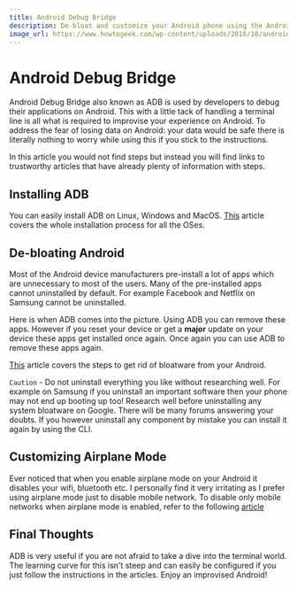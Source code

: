 ```yaml
---
title: Android Debug Bridge
description: De-bloat and customize your Android phone using the Android Debug Bridge (ADB)
image_url: https://www.howtogeek.com/wp-content/uploads/2016/10/android-logo-adb.png?height=200p&trim=2,2,2,2
---
```


# Android Debug Bridge
Android Debug Bridge also known as ADB is used by developers to debug their applications on Android. This with a little tack of handling a terminal line is all what is required to improvise your experience on Android. To address the fear of losing data on Android: your data would be safe there is literally nothing to worry while using this if you stick to the instructions.

In this article you would not find steps but instead you will find links to trustworthy articles that have already plenty of information with steps.

## Installing ADB
You can easily install ADB on Linux, Windows and MacOS. [This](https://www.xda-developers.com/install-adb-windows-macos-linux/#adbsetupmacos) article covers the whole installation process for all the OSes.

## De-bloating Android
Most of the Android device manufacturers pre-install a lot of apps which are unnecessary to most of the users. Many of the pre-installed apps cannot uninstalled by default. For example Facebook and Netflix on Samsung cannot be uninstalled.

Here is when ADB comes into the picture. Using ADB you can remove these apps. However if you reset your device or get a **major** update on your device these apps get installed once again. Once again you can use ADB to remove these apps again.

[This](https://www.xda-developers.com/disable-system-app-bloatware-android/) article covers the steps to get rid of bloatware from your Android.

`Caution` - Do not uninstall everything you like without researching well. For example on Samsung if you uninstall an important software then your phone may not end up booting up too! Research well before uninstalling any system bloatware on Google. There will be many forums answering your doubts. If you however uninstall any component by mistake you can install it again by using the CLI.

## Customizing Airplane Mode
Ever noticed that when you enable airplane mode on your Android it disables your wifi, bluetooth etc. I personally find it very irritating as I prefer using airplane mode just to disable mobile network. To disable only mobile networks when airplane mode is enabled, refer to the following [article](https://www.xda-developers.com/customize-radios-airplane-mode-android/)

## Final Thoughts
ADB is very useful if you are not afraid to take a dive into the terminal world. The learning curve for this isn't steep and can easily be configured if you just follow the instructions in the articles. Enjoy an improvised Android!

